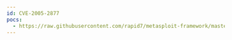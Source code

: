 ```yaml
---
id: CVE-2005-2877
pocs:
  - https://raw.githubusercontent.com/rapid7/metasploit-framework/master/modules/exploits/unix/webapp/twiki_history.rb
---
```

